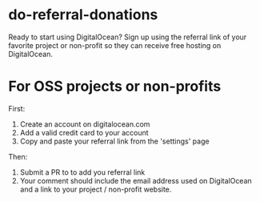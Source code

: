 # do-referral-donations
Ready to start using DigitalOcean? Sign up using the referral link of your favorite project or non-profit so they can receive free hosting on DigitalOcean.

# For OSS projects or non-profits

First:

1. Create an account on digitalocean.com
2. Add a valid credit card to your account
3. Copy and paste your referral link from the 'settings' page

Then:

1. Submit a PR to to add you referral link
2. Your comment should include the email address used on DigitalOcean and a link to your project / non-profit website.